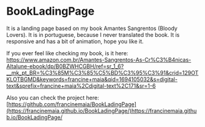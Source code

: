# BookLadingPage
It is a landing page based on my book Amantes Sangrentos (Bloody Lovers). It is in portuguese, because I never translated the book. It is responsive and has a bit of animation, hope you like it.

If you ever feel like checking my book, is it here:
https://www.amazon.com.br/Amantes-Sangrentos-As-Cr%C3%B4nicas-Altalune-ebook/dp/B0BZWHCGBH/ref=sr_1_6?__mk_pt_BR=%C3%85M%C3%85%C5%BD%C3%95%C3%91&crid=129OTKLOTBGMD&keywords=francine+maia&qid=1694105032&s=digital-text&sprefix=francine+maia%2Cdigital-text%2C171&sr=1-6

Also you can check the project here:
[https://github.com/francinemaia/BookLadingPage](https://francinemaia.github.io/BookLadingPage/)https://francinemaia.github.io/BookLadingPage/
